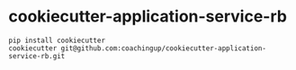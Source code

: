 # cookiecutter-application-service-rb

```
pip install cookiecutter
cookiecutter git@github.com:coachingup/cookiecutter-application-service-rb.git
```
